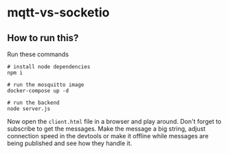 # mqtt-vs-socketio

## How to run this?
Run these commands
```
# install node dependencies
npm i

# run the mosquitto image
docker-compose up -d

# run the backend 
node server.js
```
Now open the `client.html` file in a browser and play around. Don't forget to subscribe to get the messages. 
Make the message a big string, adjust connection speed in the devtools or make it offline while messages are being published and see how they handle it.

